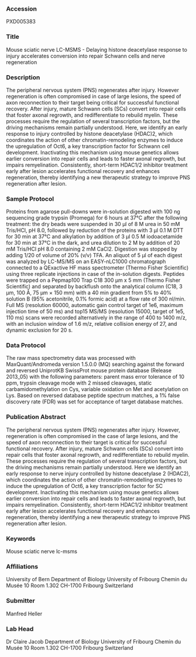 ### Accession
PXD005383

### Title
Mouse sciatic nerve LC-MSMS -  Delaying histone deacetylase response to injury accelerates conversion into repair Schwann cells and nerve regeneration

### Description
The peripheral nervous system (PNS) regenerates after injury. However regeneration is often compromised in case of large lesions, the speed of axon reconnection to their target being critical for successful functional recovery. After injury, mature Schwann cells (SCs) convert into repair cells that foster axonal regrowth, and redifferentiate to rebuild myelin. These processes require the regulation of several transcription factors, but the driving mechanisms remain partially understood. Here, we identify an early response to injury controlled by histone deacetylase (HDAC)2, which coordinates the action of other chromatin-remodeling enzymes to induce the upregulation of Oct6, a key transcription factor for Schwann cell development. Inactivating this mechanism using mouse genetics allows earlier conversion into repair cells and leads to faster axonal regrowth, but impairs remyelination. Consistently, short-term HDAC1/2 inhibitor treatment early after lesion accelerates functional recovery and enhances regeneration, thereby identifying a new therapeutic strategy to improve PNS regeneration after lesion.

### Sample Protocol
Proteins from agarose pull-downs were in-solution digested with 100 ng sequencing grade trypsin (Promega) for 6 hours at 37°C after the following treatment: the dry beads were suspended in 30 µl of 8 M urea in 50 mM Tris/HCl, pH 8.0, followed by reduction of the proteins with 3 µl 0.1 M DTT for 30 min at 37°C and alkylation by addition of 3 µl 0.5 M iodoacetamide for 30 min at 37°C in the dark, and urea dilution to 2 M by addition of 20 mM Tris/HCl pH 8.0 containing 2 mM CaCl2. Digestion was stopped by adding 1/20 of volume of 20% (v/v) TFA. An aliquot of 5 µl of each digest was analyzed by LC-MS/MS on an EASY-nLC1000 chromatograph connected to a QExactive HF mass spectrometer (Thermo Fisher Scientific) using three replicate injections in case of the in-solution digests. Peptides were trapped on a Pepmap100 Trap C18 300 µm x 5 mm (Thermo Fisher Scientific) and separated by backflush onto the analytical column (C18, 3 µm, 100 Å, 75 µm × 150 mm) with a 40 min gradient from 5% to 40% solution B (95% acetonitrile, 0.1% formic acid) at a flow rate of 300 nl/min. Full MS (resolution 60000, automatic gain control target of 1e6, maximum injection time of 50 ms) and top15 MS/MS (resolution 15000, target of 1e5, 110 ms) scans were recorded alternatively in the range of 400 to 1400 m/z, with an inclusion window of 1.6 m/z, relative collision energy of 27, and dynamic exclusion for 20 s.

### Data Protocol
The raw mass spectrometry data was processed with MaxQuant/Andromeda version 1.5.0.0 (MQ) searching against the forward and reversed UniprotKB SwissProt mouse protein database (Release 2013_05) with the following parameters: parent mass error tolerance of 10 ppm, trypsin cleavage mode with 2 missed cleavages, static carbamidomethylation on Cys, variable oxidation on Met and acetylation on Lys. Based on reversed database peptide spectrum matches, a 1% false discovery rate (FDR) was set for acceptance of target database matches.

### Publication Abstract
The peripheral nervous system (PNS) regenerates after injury. However, regeneration is often compromised in the case of large lesions, and the speed of axon reconnection to their target is critical for successful functional recovery. After injury, mature Schwann cells (SCs) convert into repair cells that foster axonal regrowth, and redifferentiate to rebuild myelin. These processes require the regulation of several transcription factors, but the driving mechanisms remain partially understood. Here we identify an early response to nerve injury controlled by histone deacetylase 2 (HDAC2), which coordinates the action of other chromatin-remodelling enzymes to induce the upregulation of Oct6, a key transcription factor for SC development. Inactivating this mechanism using mouse genetics allows earlier conversion into repair cells and leads to faster axonal regrowth, but impairs remyelination. Consistently, short-term HDAC1/2 inhibitor treatment early after lesion accelerates functional recovery and enhances regeneration, thereby identifying a new therapeutic strategy to improve PNS regeneration after lesion.

### Keywords
Mouse sciatic nerve lc-msms

### Affiliations
University of Bern
Department of Biology University of Fribourg Chemin du Musée 10 Room 1.302 CH-1700 Fribourg Switzerland

### Submitter
Manfred Heller

### Lab Head
Dr Claire Jacob
Department of Biology University of Fribourg Chemin du Musée 10 Room 1.302 CH-1700 Fribourg Switzerland


